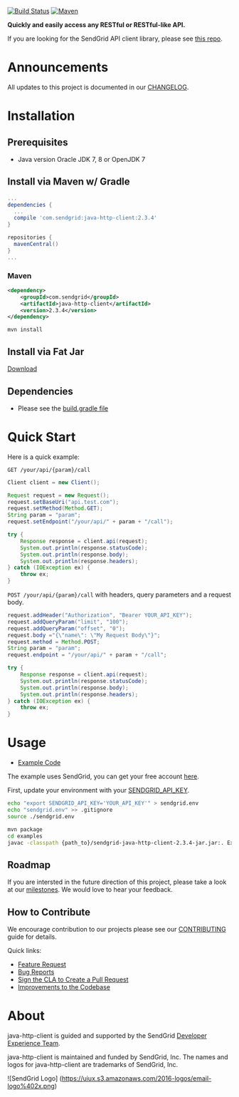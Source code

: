 [![Build Status](https://travis-ci.org/sendgrid/java-http-client.svg?branch=master)](https://travis-ci.org/sendgrid/java-http-client) [![Maven](https://maven-badges.herokuapp.com/maven-central/com.sendgrid/java-http-client/badge.svg)](https://maven-badges.herokuapp.com/maven-central/com.sendgrid/java-http-client)

**Quickly and easily access any RESTful or RESTful-like API.**

If you are looking for the SendGrid API client library, please see [this repo](https://github.com/sendgrid/sendgrid-java).

# Announcements

All updates to this project is documented in our [CHANGELOG](https://github.com/sendgrid/java-http-client/blob/master/CHANGELOG.md).

# Installation

## Prerequisites

- Java version Oracle JDK 7, 8 or OpenJDK 7

## Install via Maven w/ Gradle

```groovy
...
dependencies {
  ...
  compile 'com.sendgrid:java-http-client:2.3.4'
}

repositories {
  mavenCentral()
}
...
```

### Maven

```xml
<dependency>
    <groupId>com.sendgrid</groupId>
    <artifactId>java-http-client</artifactId>
    <version>2.3.4</version>
</dependency>
```

`mvn install`

## Install via Fat Jar

[Download](http://repo1.maven.org/maven2/com/sendgrid/java-http-client/2.3.4/java-http-client-2.3.4-jar.jar)

## Dependencies

- Please see the [build.gradle file](https://github.com/sendgrid/java-http-client/blob/master/build.gradle)

# Quick Start

Here is a quick example:

`GET /your/api/{param}/call`

```java
Client client = new Client();

Request request = new Request();
request.setBaseUri("api.test.com");
request.setMethod(Method.GET);
String param = "param";
request.setEndpoint("/your/api/" + param + "/call");

try {
    Response response = client.api(request);
    System.out.println(response.statusCode);
    System.out.println(response.body);
    System.out.println(response.headers);
} catch (IOException ex) {
    throw ex;
}
```

`POST /your/api/{param}/call` with headers, query parameters and a request body.

```java
request.addHeader("Authorization", "Bearer YOUR_API_KEY");
request.addQueryParam("limit", "100");
request.addQueryParam("offset", "0");
request.body ="{\"name\": \"My Request Body\"}";
request.method = Method.POST;
String param = "param";
request.endpoint = "/your/api/" + param + "/call";

try {
    Response response = client.api(request);
    System.out.println(response.statusCode);
    System.out.println(response.body);
    System.out.println(response.headers);
} catch (IOException ex) {
    throw ex;
}
```

# Usage

- [Example Code](https://github.com/sendgrid/java-http-client/tree/master/examples)

The example uses SendGrid, you can get your free account [here](https://sendgrid.com/free?source=java-http-client).

First, update your environment with your [SENDGRID_API_KEY](https://app.sendgrid.com/settings/api_keys).

```bash
echo "export SENDGRID_API_KEY='YOUR_API_KEY'" > sendgrid.env
echo "sendgrid.env" >> .gitignore
source ./sendgrid.env
```

```bash
mvn package
cd examples
javac -classpath {path_to}/sendgrid-java-http-client-2.3.4-jar.jar:. Example.java && java -classpath {path_to}/sendgrid-java-http-client-2.3.4-jar.jar:. Example
```

## Roadmap

If you are intersted in the future direction of this project, please take a look at our [milestones](https://github.com/sendgrid/java-http-client/milestones). We would love to hear your feedback.

## How to Contribute

We encourage contribution to our projects please see our [CONTRIBUTING](https://github.com/sendgrid/java-http-client/blob/master/CONTRIBUTING.md) guide for details.

Quick links:

- [Feature Request](https://github.com/sendgrid/java-http-client/blob/master/CONTRIBUTING.md#feature_request)
- [Bug Reports](https://github.com/sendgrid/java-http-client/blob/master/CONTRIBUTING.md#submit_a_bug_report)
- [Sign the CLA to Create a Pull Request](https://github.com/sendgrid/java-http-client/blob/master/CONTRIBUTING.md#cla)
- [Improvements to the Codebase](https://github.com/sendgrid/java-http-client/blob/master/CONTRIBUTING.md#improvements_to_the_codebase)

# About

java-http-client is guided and supported by the SendGrid [Developer Experience Team](mailto:dx@sendgrid.com).

java-http-client is maintained and funded by SendGrid, Inc. The names and logos for java-http-client are trademarks of SendGrid, Inc.

![SendGrid Logo]
(https://uiux.s3.amazonaws.com/2016-logos/email-logo%402x.png)
